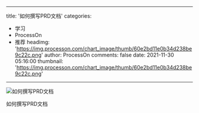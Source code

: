 
---
title: '如何撰写PRD文档'
categories: 
 - 学习
 - ProcessOn
 - 推荐
headimg: 'https://img.processon.com/chart_image/thumb/60e2bd11e0b34d238be9c22c.png'
author: ProcessOn
comments: false
date: 2021-11-30 05:16:00
thumbnail: 'https://img.processon.com/chart_image/thumb/60e2bd11e0b34d238be9c22c.png'
---

<div>   
<img class="thumb" alt="如何撰写PRD文档" src="https://img.processon.com/chart_image/thumb/60e2bd11e0b34d238be9c22c.png" referrerpolicy="no-referrer">
<p>如何撰写PRD文档</p>  
</div>
            